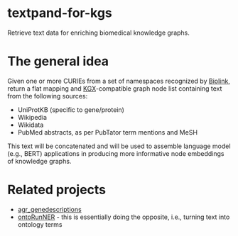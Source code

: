 # textpand-for-kgs
Retrieve text data for enriching biomedical knowledge graphs.

# The general idea
Given one or more CURIEs from a set of namespaces recognized by [Biolink](https://biolink.github.io/biolink-model/), 
return a flat mapping and [KGX](https://github.com/biolink/kgx)-compatible graph node list containing text from the following sources:
* UniProtKB (specific to gene/protein)
* Wikipedia
* Wikidata
* PubMed abstracts, as per PubTator term mentions and MeSH

This text will be concatenated and will be used to assemble language model (e.g., BERT) applications in producing more informative node embeddings of knowledge graphs.

# Related projects
* [agr_genedescriptions](https://github.com/alliance-genome/agr_genedescriptions)
* [ontoRunNER](https://github.com/monarch-initiative/ontorunner) - this is essentially doing the opposite, i.e., turning text into ontology terms
